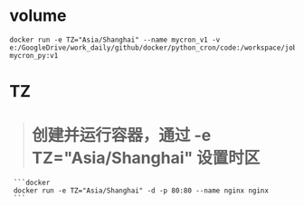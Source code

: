 # volume
 ```docker
docker run -e TZ="Asia/Shanghai" --name mycron_v1 -v e:/GoogleDrive/work_daily/github/docker/python_cron/code:/workspace/job/ mycron_py:v1
 ```
# TZ
>  # 创建并运行容器，通过 -e TZ="Asia/Shanghai" 设置时区
     ```docker
     docker run -e TZ="Asia/Shanghai" -d -p 80:80 --name nginx nginx
     ```